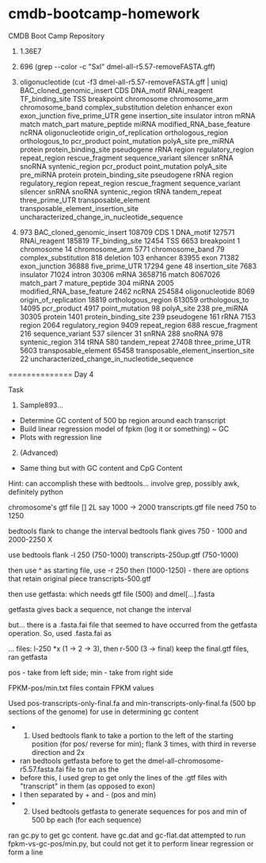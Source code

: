 cmdb-bootcamp-homework
======================

CMDB Boot Camp Repository
1. 1.36E7
2. 696 (grep --color -c "Sxl" dmel-all-r5.57-removeFASTA.gff)
3. oligonucleotide (cut -f3 dmel-all-r5.57-removeFASTA.gff | uniq)
BAC_cloned_genomic_insert
CDS
DNA_motif
RNAi_reagent
TF_binding_site
TSS
breakpoint
chromosome
chromosome_arm
chromosome_band
complex_substitution
deletion
enhancer
exon
exon_junction
five_prime_UTR
gene
insertion_site
insulator
intron
mRNA
match
match_part
mature_peptide
miRNA
modified_RNA_base_feature
ncRNA
oligonucleotide
origin_of_replication
orthologous_region
orthologous_to
pcr_product
point_mutation
polyA_site
pre_miRNA
protein
protein_binding_site
pseudogene
rRNA
region
regulatory_region
repeat_region
rescue_fragment
sequence_variant
silencer
snRNA
snoRNA
syntenic_region
pcr_product
point_mutation
polyA_site
pre_miRNA
protein
protein_binding_site
pseudogene
rRNA
region
regulatory_region
repeat_region
rescue_fragment
sequence_variant
silencer
snRNA
snoRNA
syntenic_region
tRNA
tandem_repeat
three_prime_UTR
transposable_element
transposable_element_insertion_site
uncharacterized_change_in_nucleotide_sequence

4.  973 BAC_cloned_genomic_insert
108709 CDS
   1 DNA_motif
127571 RNAi_reagent
185819 TF_binding_site
12454 TSS
6653 breakpoint
   1 chromosome
  14 chromosome_arm
5771 chromosome_band
  79 complex_substitution
 818 deletion
 103 enhancer
83955 exon
71382 exon_junction
36888 five_prime_UTR
17294 gene
  48 insertion_site
7683 insulator
71024 intron
30306 mRNA
3658716 match
8067026 match_part
   7 mature_peptide
 304 miRNA
2005 modified_RNA_base_feature
2462 ncRNA
254584 oligonucleotide
8069 origin_of_replication
18819 orthologous_region
613059 orthologous_to
14095 pcr_product
4917 point_mutation
  98 polyA_site
 238 pre_miRNA
30305 protein
1401 protein_binding_site
 239 pseudogene
 161 rRNA
7153 region
2064 regulatory_region
9409 repeat_region
 688 rescue_fragment
 216 sequence_variant
 537 silencer
  31 snRNA
 288 snoRNA
 978 syntenic_region
 314 tRNA
 580 tandem_repeat
27408 three_prime_UTR
5603 transposable_element
65458 transposable_element_insertion_site
  22 uncharacterized_change_in_nucleotide_sequence

==============
Day 4

Task
1. Sample893... 
- Determine GC content of 500 bp region around each transcript
- Build linear regression model of fpkm (log it or something) ~ GC
- Plots with regression line
2. (Advanced) 
- Same thing but with GC content and CpG Content

Hint: can accomplish these with bedtools... involve grep, possibly awk, definitely python

chromosome's gtf file
[] 2L say 1000 -> 2000
transcripts.gtf file
need 750 to 1250

bedtools flank to change the interval
bedtools flank gives 750 - 1000 and 2000-2250 X

use bedtools flank -l 250 (750-1000)
transcripts-250up.gtf (750-1000)

then use ^ as starting file, use -r 250
then (1000-1250) - there are options that retain original piece
transcripts-500.gtf

then use getfasta: which needs gtf file (500) and dmel[...].fasta

getfasta gives back a sequence, not change the interval

but... there is a .fasta.fai file that seemed to have occurred from the getfasta operation. So, used .fasta.fai as <genome>

... files: l-250 *x (1 -> 2 -> 3), then r-500 (3 -> final)
keep the final.gtf files, ran getfasta

pos - take from left side; min - take from right side

FPKM-pos/min.txt files contain FPKM values

Used pos-transcripts-only-final.fa and min-transcripts-only-final.fa (500 bp sections of the genome) for use in determining gc content

- 1. Used bedtools flank to take a portion to the left of the starting position (for pos/ reverse for min); flank 3 times, with third in reverse direction and 2x
- ran bedtools getfasta before to get the dmel-all-chromosome-r5.57.fasta.fai file to run as the <genome> 
- before this, I used grep to get only the lines of the .gtf files with "transcript" in them (as opposed to exon)
- I then separated by + and - (pos and min)
- 2. Used bedtools getfasta to generate sequences for pos and min of 500 bp each (for each sequence)

ran gc.py to get gc content. have gc.dat and gc-flat.dat
attempted to run fpkm-vs-gc-pos/min.py, but could not get it to perform linear regression or form a line